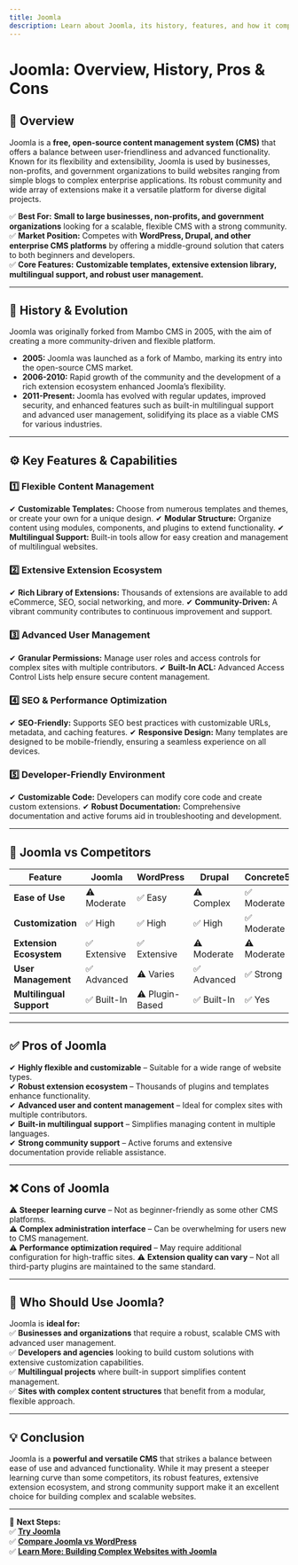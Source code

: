 ```yaml
---
title: Joomla
description: Learn about Joomla, its history, features, and how it compares to other CMS platforms.
---
```


# **Joomla: Overview, History, Pros & Cons**

## **📌 Overview**  
Joomla is a **free, open-source content management system (CMS)** that offers a balance between user-friendliness and advanced functionality. Known for its flexibility and extensibility, Joomla is used by businesses, non-profits, and government organizations to build websites ranging from simple blogs to complex enterprise applications. Its robust community and wide array of extensions make it a versatile platform for diverse digital projects.

✅ **Best For:** **Small to large businesses, non-profits, and government organizations** looking for a scalable, flexible CMS with a strong community.  
✅ **Market Position:** Competes with **WordPress, Drupal, and other enterprise CMS platforms** by offering a middle-ground solution that caters to both beginners and developers.  
✅ **Core Features:** **Customizable templates, extensive extension library, multilingual support, and robust user management.**

---

## **📜 History & Evolution**  
Joomla was originally forked from Mambo CMS in 2005, with the aim of creating a more community-driven and flexible platform.

- **2005:** Joomla was launched as a fork of Mambo, marking its entry into the open-source CMS market.
- **2006-2010:** Rapid growth of the community and the development of a rich extension ecosystem enhanced Joomla’s flexibility.
- **2011-Present:** Joomla has evolved with regular updates, improved security, and enhanced features such as built-in multilingual support and advanced user management, solidifying its place as a viable CMS for various industries.

---

## **⚙️ Key Features & Capabilities**

### **1️⃣ Flexible Content Management**
✔ **Customizable Templates:** Choose from numerous templates and themes, or create your own for a unique design.
✔ **Modular Structure:** Organize content using modules, components, and plugins to extend functionality.
✔ **Multilingual Support:** Built-in tools allow for easy creation and management of multilingual websites.

### **2️⃣ Extensive Extension Ecosystem**
✔ **Rich Library of Extensions:** Thousands of extensions are available to add eCommerce, SEO, social networking, and more.
✔ **Community-Driven:** A vibrant community contributes to continuous improvement and support.

### **3️⃣ Advanced User Management**
✔ **Granular Permissions:** Manage user roles and access controls for complex sites with multiple contributors.
✔ **Built-In ACL:** Advanced Access Control Lists help ensure secure content management.

### **4️⃣ SEO & Performance Optimization**
✔ **SEO-Friendly:** Supports SEO best practices with customizable URLs, metadata, and caching features.
✔ **Responsive Design:** Many templates are designed to be mobile-friendly, ensuring a seamless experience on all devices.

### **5️⃣ Developer-Friendly Environment**
✔ **Customizable Code:** Developers can modify core code and create custom extensions.
✔ **Robust Documentation:** Comprehensive documentation and active forums aid in troubleshooting and development.

---

## **🔄 Joomla vs Competitors**

| Feature                   | Joomla            | WordPress         | Drupal            | Concrete5         |
|---------------------------|-------------------|-------------------|-------------------|-------------------|
| **Ease of Use**           | ⚠ Moderate       | ✅ Easy           | ⚠ Complex        | ✅ Moderate       |
| **Customization**         | ✅ High          | ✅ High          | ✅ High          | ✅ Moderate       |
| **Extension Ecosystem**   | ✅ Extensive     | ✅ Extensive      | ⚠ Moderate       | ⚠ Moderate       |
| **User Management**       | ✅ Advanced      | ⚠ Varies         | ✅ Advanced      | ✅ Strong         |
| **Multilingual Support**  | ✅ Built-In      | ⚠ Plugin-Based   | ✅ Built-In      | ✅ Yes           |

---

## **✅ Pros of Joomla**  
✔ **Highly flexible and customizable** – Suitable for a wide range of website types.  
✔ **Robust extension ecosystem** – Thousands of plugins and templates enhance functionality.  
✔ **Advanced user and content management** – Ideal for complex sites with multiple contributors.  
✔ **Built-in multilingual support** – Simplifies managing content in multiple languages.  
✔ **Strong community support** – Active forums and extensive documentation provide reliable assistance.

---

## **❌ Cons of Joomla**  
⚠ **Steeper learning curve** – Not as beginner-friendly as some other CMS platforms.  
⚠ **Complex administration interface** – Can be overwhelming for users new to CMS management.  
⚠ **Performance optimization required** – May require additional configuration for high-traffic sites.
⚠ **Extension quality can vary** – Not all third-party plugins are maintained to the same standard.

---

## **🎯 Who Should Use Joomla?**  
Joomla is **ideal for:**  
✅ **Businesses and organizations** that require a robust, scalable CMS with advanced user management.  
✅ **Developers and agencies** looking to build custom solutions with extensive customization capabilities.  
✅ **Multilingual projects** where built-in support simplifies content management.  
✅ **Sites with complex content structures** that benefit from a modular, flexible approach.

---

## **💡 Conclusion**  
Joomla is a **powerful and versatile CMS** that strikes a balance between ease of use and advanced functionality. While it may present a steeper learning curve than some competitors, its robust features, extensive extension ecosystem, and strong community support make it an excellent choice for building complex and scalable websites.

---

🚀 **Next Steps:**  
✅ **[Try Joomla](https://www.joomla.org/)**  
✅ **[Compare Joomla vs WordPress](#)**  
✅ **[Learn More: Building Complex Websites with Joomla](#)**
